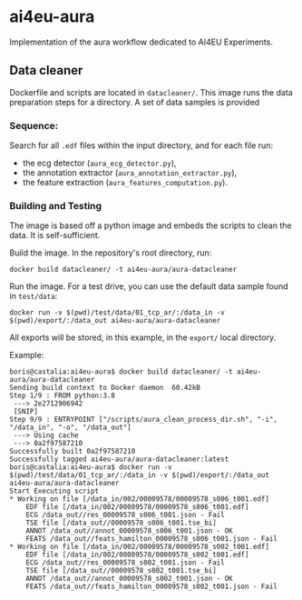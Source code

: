 # ai4eu-aura

Implementation of the aura workflow dedicated to AI4EU Experiments.



## Data cleaner

Dockerfile and scripts are located in `datacleaner/`. This image runs the data preparation steps for a directory.
A set of data samples is provided

### Sequence:

Search for all `.edf` files within the input directory, and for each file run:
  - the ecg detector (`aura_ecg_detector.py`),
  - the annotation extractor (`aura_annotation_extractor.py`),
  - the feature extraction (`aura_features_computation.py`).

### Building and Testing

The image is based off a python image and embeds the scripts to clean the data. It is self-sufficient.

Build the image. In the repository's root directory, run:

```
docker build datacleaner/ -t ai4eu-aura/aura-datacleaner
```

Run the image. For a test drive, you can use the default data sample found in `test/data`:

```
docker run -v $(pwd)/test/data/01_tcp_ar/:/data_in -v $(pwd)/export/:/data_out ai4eu-aura/aura-datacleaner
```

All exports will be stored, in this example, in the `export/` local directory.

Example:

```
boris@castalia:ai4eu-aura$ docker build datacleaner/ -t ai4eu-aura/aura-datacleaner
Sending build context to Docker daemon  60.42kB
Step 1/9 : FROM python:3.8
 ---> 2e2712906942
 [SNIP]
Step 9/9 : ENTRYPOINT ["/scripts/aura_clean_process_dir.sh", "-i", "/data_in", "-o", "/data_out"]
 ---> Using cache
 ---> 0a2f97587210
Successfully built 0a2f97587210
Successfully tagged ai4eu-aura/aura-datacleaner:latest
boris@castalia:ai4eu-aura$ docker run -v $(pwd)/test/data/01_tcp_ar/:/data_in -v $(pwd)/export/:/data_out ai4eu-aura/aura-datacleaner
Start Executing script
* Working on file [/data_in/002/00009578/00009578_s006_t001.edf]
    EDF file [/data_in/002/00009578/00009578_s006_t001.edf]
    ECG /data_out//res_00009578_s006_t001.json - Fail
    TSE file [/data_out//00009578_s006_t001.tse_bi]
    ANNOT /data_out//annot_00009578_s006_t001.json - OK
    FEATS /data_out//feats_hamilton_00009578_s006_t001.json - Fail
* Working on file [/data_in/002/00009578/00009578_s002_t001.edf]
    EDF file [/data_in/002/00009578/00009578_s002_t001.edf]
    ECG /data_out//res_00009578_s002_t001.json - Fail
    TSE file [/data_out//00009578_s002_t001.tse_bi]
    ANNOT /data_out//annot_00009578_s002_t001.json - OK
    FEATS /data_out//feats_hamilton_00009578_s002_t001.json - Fail
```
